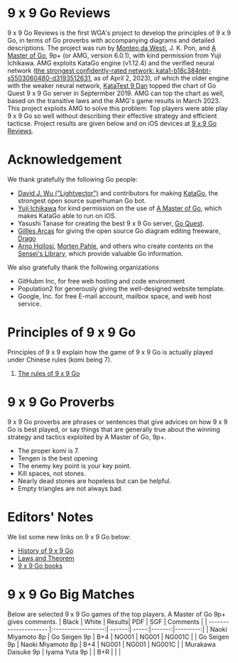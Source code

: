 # 9 x 9 Go Reviews
9 x 9 Go Reviews is the first WGA's project to develop the principles of 9 x 9 Go, in terms of Go proverbs with accompanying diagrams and detailed descriptions. The project was run by [Monteo da Westi](http://wars.fm/go9#user/monteodawesti), J. K. Pon, and [A Master of Go](https://apps.apple.com/us/app/a-master-of-go/id1442035374), 9p+ (or AMG, version 6.0.1), with kind permission from Yuji Ichikawa. AMG exploits KataGo engine (v1.12.4) and the verified neural network ([the strongest confidently-rated network: kata1-b18c384nbt-s5503060480-d3193512631](https://katagotraining.org/networks/kata1/), as of April 2, 2023), of which the older engine with the weaker neural network, [KataTest 9 Dan](http://wars.fm/go9#user/katatest) topped the chart of Go Quest 9 x 9 Go server in Septermber 2019. AMG can top the chart as well, based on the transitive laws and the AMG's game results in March 2023. This project exploits AMG to solve this problem: Top players were able play 9 x 9 Go so well without describing their effective strategy and efficient tacticse. Project results are given below and on iOS devices at [9 x 9 Go Reviews](https://9x9go.github.io/reviews).

# Acknowledgement
We thank gratefully the following Go people:
- [David J. Wu ("Lightvector")](https://github.com/lightvector) and contributors for making [KataGo](https://github.com/lightvector/KataGo), the strongest open source superhuman Go bot.
- [Yuji Ichikawa](https://github.com/y-ich) for kind permission on the use of [A Master of Go](https://apps.apple.com/us/app/a-master-of-go/id1442035374), which makes KataGo able to run on iOS.
- Yasushi Tanase for creating the best 9 x 9 Go server, [Go Quest](http://wars.fm/go9).
- [Gillles Arcas](https://github.com/GillesArcas) for giving the open source Go diagram editing freeware, [Drago](https://godrago.net/)
- [Arno Hollosi](https://senseis.xmp.net/?ArnoHollosi), [Morten Pahle](https://senseis.xmp.net/?MortenPahle), and others who create contents on the [Sensei's Library](https://senseis.xmp.net/), which provide valuable Go information.

We also gratefully thank the following organizations
- GitHubm Inc, for free web hosting and code environment 
- Population2 for generously giving the well-designed website template.
- Google, Inc. for free E-mail account, mailbox space, and web host service.

# Principles of 9 x 9 Go
Principles of 9 x 9 explain how the game of 9 x 9 Go is actually played under Chinese rules (komi being 7). 
1. [The rules of 9 x 9 Go](https://9x9go.github.io/reviews/pdf/P001.pdf)

# 9 x 9 Go Proverbs
9 x 9 Go proverbs are phrases or sentences that give advices on how 9 x 9 Go is best played, or say things that are generally true about the winning strategy and tactics exploited by A Master of Go, 9p+. 
- The proper komi is 7.
- Tengen is the best opening
- The enemy key point is your key point.
- Kill spaces, not stones.
- Nearly dead stones are hopeless but can be helpful.
- Empty triangles are not always bad.

# Editors' Notes
We list some new links on 9 x 9 Go below:
- [History of 9 x 9 Go](https://9x9go.github.ic/reviews/history.html)
- [Laws and Theorem](https://9x9go.github.ic/reviews/theroem001.html)
- [9 x 9 Go books](http://www.9x9go.org) 

# 9 x 9 Go Big Matches
Below are selected 9 x 9 Go games of the top players. A Master of Go 9p+ gives comments.
| Black                 | White              | Results| PDF   | SGF    | Comments | 
| --------------------- |:------------------:| ------:| -----:|-------:|---------:|
| Naoki Miyamoto 8p     | Go Seigen 9p       | B+4    | NG001 | NG001  | NG001C   |
| Go Seigen 9p          | Naoki Miyamoto 8p  | B+4    | NG001 | NG001  | NG001C   |
| Murakawa Daisuke 9p   | Iyama Yuta 9p      |        | B+R   |        |          |        


